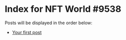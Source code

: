 # Index for NFT World #9538
Posts will be displayed in the order below:

- [Your first post](./001-first.md)

